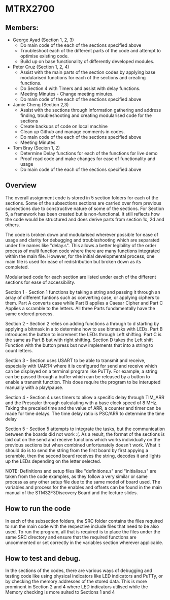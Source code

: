 # MTRX2700

## Members:

- George Ayad (Section 1, 2, 3)
    - Do main code of the each of the sections specified above
    - Troubleshoot each of the different parts of the code and attempt to optimise existing code.
    - Build up on base functionality of differently developed modules.  
- Peter Cruz (Section 1, 2, 4)
    - Assist with the main parts of the section codes by applying base modularised functions for each of the sections and creating functions.
    - Do Section 4 with Timers and assist with delay functions.
    - Meeting Minutes - Change meeting minutes.
    - Do main code of the each of the sections specified above
- Jamie Cheng (Section 2,3)
    - Assist with the sections through information gathering and address finding, troubleshooting and creating modularised code for the sections
    - Create backups of code on local machine
    - Clean up Github and manage comments in codes.
    - Do main code of the each of the sections specified above
    - Meeting Minutes
- Tom Bray (Secion 1, 2)
    - Determine Delay functions for each of the functions for live demo
    - Proof read code and make changes for ease of functionality and usage
    - Do main code of the each of the sections specified above

## Overview

The overall assignment code is stored in 5 section folders for each of the sections. Some of the subsections sections are carried over from previous subsections due to constructive nature of some of the sections. For Section 5, a framework has been created but is non-functional. It still reflects how the code would be structured and does derive parts from section 1c, 2d and others. 

The code is broken down and modularised wherever possible for ease of usage and clarity for debugging and troubleshooting which are separated under file names like "delay.s". This allows a better legibility of the order process of multi function code where there are many functions integrated within the main file. However, for the initial developmental process, one main file is used for ease of redistribution but broken down as its completed. 

Modularised code for each section are listed under each of the different sections for ease of accessibility. 

Section 1 - Section 1 functions by taking a string and passing it through an array of different funtions such as converting case, or applying ciphers to them. Part A converts case while Part B applies a Caesar Cipher and Part C Applies a scramble to the letters. All three Parts fundamentally have the same ordered process.

Section 2 - Section 2 relies on adding functions a through to d starting by applying a bitmask in a to determine how to use bitmasks with LEDs. Part B introduces the button to increment the LEDs through Left shifting. Part C is the same as Part B but with right shifting. Section D takes the Left shift Function with the button press but now implements that into a string to count letters.

Section 3 - Section uses USART to be able to transmit and receive, especially with UART4 where it is configured for send and receive which can be displayed on a terminal program like PuTTy. For example, a string can be passed through a buffer which can be released by a button to enable a transmit function. This does require the program to be interupted manually with a play/pause.

Section 4 - Section 4 uses timers to allow a specific delay through TIM_ARR and the Prescaler through calculating with a base clock speed of 8 MHz. Taking the precaled time and the value of ARR, a counter and timer can be made for time delays. The time delay ratio is PSC/ARR to determine the time delay

Section 5 - Section 5 attempts to integrate the tasks, but the communication between the boards did not work :(. As a result, the format of the sections is laid out on the send and receive functions which works individually on the previous sections but when combined unfortunately doesn't work. What it should do is to send the string from the first board by first appying a scramble, then the second board receives the string, decodes it and lights up the LEDs depending on the letter selected.

NOTE: Definitions and setup files like "definitions.s" and "initialise.s" are taken from the code examples, as they follow a very similar or same process as any other setup file due to the same model of board used. The variables and process for the enables and offsets can be found in the main manual of the STM32F3Discovery Board and the lecture slides. 

## How to run the code

In each of the subsection folders, the SRC folder contains the files required to run the main code with the respective include files that need to be also used. To run the program, all that is required is to place the files under the same SRC directory and ensure that the required functions are uncommented or set correctly in the variables section wherever applicable. 

## How to test and debug.

In the sections of the codes, there are various ways of debugging and testing code like using physical indicators like LED indicators and PuTTy, or by checking the memory addresses of the stored data. This is more prominent in Section 2 and 4 where LED indicators utilised while the Memory checking is more suited to Sections 1 and 4
